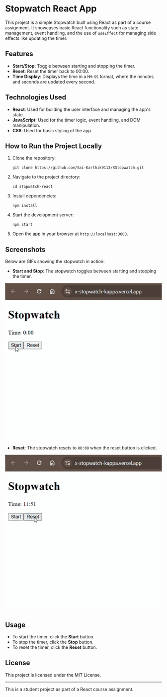 # Stopwatch React App

This project is a simple Stopwatch built using React as part of a course assignment. It showcases basic React functionality such as state management, event handling, and the use of `useEffect` for managing side effects like updating the timer.

## Features
- **Start/Stop**: Toggle between starting and stopping the timer.
- **Reset**: Reset the timer back to 00:00.
- **Time Display**: Displays the time in a `MM:SS` format, where the minutes and seconds are updated every second.
  
## Technologies Used
- **React**: Used for building the user interface and managing the app's state.
- **JavaScript**: Used for the timer logic, event handling, and DOM manipulation.
- **CSS**: Used for basic styling of the app.

## How to Run the Project Locally

1. Clone the repository:
   ```
   git clone https://github.com/Sai-Karthik9113/XStopwatch.git
   ```

2. Navigate to the project directory:
   ```
   cd stopwatch-react
   ```

3. Install dependencies:
   ```
   npm install
   ```

4. Start the development server:
   ```
   npm start
   ```

5. Open the app in your browser at `http://localhost:3000`.

## Screenshots

Below are GIFs showing the stopwatch in action:

- **Start and Stop**: The stopwatch toggles between starting and stopping the timer.

![Stopwatch GIF][start and stop]

- **Reset**: The stopwatch resets to `00:00` when the reset button is clicked.

![Stopwatch GIF][reset]

## Usage
- To start the timer, click the **Start** button.
- To stop the timer, click the **Stop** button.
- To reset the timer, click the **Reset** button.

## License
This project is licensed under the MIT License.

---

This is a student project as part of a React course assignment.

[reset]: src/assets/gifs/20241210-1639-13.8352897_1.gif
[start and stop]: src/assets/gifs/20241210-1557-38.4159121_1.gif